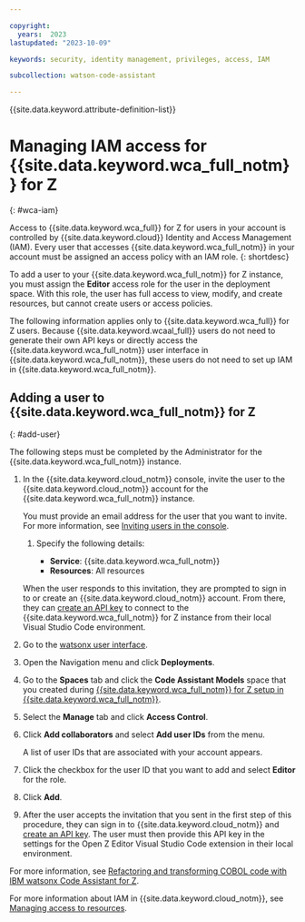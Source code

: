 ```yaml
---

copyright:
  years:  2023
lastupdated: "2023-10-09"

keywords: security, identity management, privileges, access, IAM

subcollection: watson-code-assistant

---
```


{{site.data.keyword.attribute-definition-list}}

# Managing IAM access for {{site.data.keyword.wca_full_notm}} for Z
{: #wca-iam}

Access to {{site.data.keyword.wca_full}} for Z for users in your account is controlled by {{site.data.keyword.cloud}} Identity and Access Management (IAM). Every user that accesses {{site.data.keyword.wca_full_notm}} in your account must be assigned an access policy with an IAM role.
{: shortdesc}

To add a user to your {{site.data.keyword.wca_full_notm}} for Z instance, you must assign the **Editor** access role for the user in the deployment space. With this role, the user has full access to view, modify, and create resources, but cannot create users or access policies.

The following information applies only to {{site.data.keyword.wca_full}} for Z users. Because {{site.data.keyword.wcaal_full}} users do not need to generate their own API keys or directly access the {{site.data.keyword.wca_full_notm}} user interface in {{site.data.keyword.wca_full_notm}}, these users do not need to set up IAM in {{site.data.keyword.wca_full_notm}}.


## Adding a user to {{site.data.keyword.wca_full_notm}} for Z
{: #add-user}

The following steps must be completed by the Administrator for the {{site.data.keyword.wca_full_notm}} instance.

1. In the {{site.data.keyword.cloud_notm}} console, invite the user to the {{site.data.keyword.cloud_notm}} account for the {{site.data.keyword.wca_full_notm}} instance.

    You must provide an email address for the user that you want to invite. For more information, see [Inviting users in the console](/docs/account?topic=account-iamuserinv&interface=ui).

    1. Specify the following details:

        * **Service**: {{site.data.keyword.wca_full_notm}}
        * **Resources**: All resources

    When the user responds to this invitation, they are prompted to sign in to or create an {{site.data.keyword.cloud_notm}} account. From there, they can [create an API key](/docs/account?topic=account-userapikey&interface=ui) to connect to the {{site.data.keyword.wca_full_notm}} for Z instance from their local Visual Studio Code environment.

1. Go to the [watsonx user interface](https://dataplatform.cloud.ibm.com/).

1. Open the Navigation menu and click **Deployments**.

1. Go to the **Spaces** tab and click the **Code Assistant Models** space that you created during [{{site.data.keyword.wca_full_notm}} for Z setup in {{site.data.keyword.wca_full_notm}}](/docs/watsonx-code-assistant?topic=watsonx-code-assistant-cloud-setup-z).

1. Select the **Manage** tab and click **Access Control**.

1. Click **Add collaborators** and select **Add user IDs** from the menu.

   A list of user IDs that are associated with your account appears.

1. Click the checkbox for the user ID that you want to add and select **Editor** for the role.

1. Click **Add**.

1. After the user accepts the invitation that you sent in the first step of this procedure, they can sign in to {{site.data.keyword.cloud_notm}} and [create an API key](/docs/account?topic=account-userapikey&interface=ui). The user must then provide this API key in the settings for the Open Z Editor Visual Studio Code extension in their local environment.

For more information, see [Refactoring and transforming COBOL code with IBM watsonx Code Assistant for Z](/docs-draft/watsonx-code-assistant?topic=watsonx-code-assistant-wca4z).


For more information about IAM in {{site.data.keyword.cloud_notm}}, see [Managing access to resources](/docs/account?topic=account-assign-access-resources&interface=ui).
